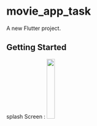 # movie_app_task

A new Flutter project.

## Getting Started
splash Screen :
<img src="https://github.com/user-attachments/assets/392d51d8-fc22-4e41-8f66-cfd62d0436a6" width=20% height=20%>

